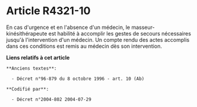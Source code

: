 # Article R4321-10

En cas d'urgence et en l'absence d'un médecin, le masseur-kinésithérapeute est habilité à accomplir les gestes de secours
nécessaires jusqu'à l'intervention d'un médecin. Un compte rendu des actes accomplis dans ces conditions est remis au médecin
dès son intervention.

**Liens relatifs à cet article**

	**Anciens textes**:

	  - Décret n°96-879 du 8 octobre 1996 - art. 10 (Ab)

	**Codifié par**:

	  - Décret n°2004-802 2004-07-29
